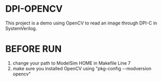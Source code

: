 # DPI-OPENCV
This project is a demo using OpenCV to read an image through DPI-C in SystemVerilog.

# BEFORE RUN
1. change your path to ModelSim HOME in Makefile Line 7
2. make sure you installed OpenCV using "pkg-config --modversion opencv"
